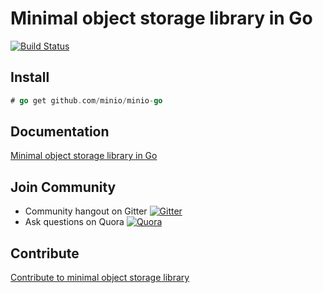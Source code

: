 # Minimal object storage library in Go

[![Build Status](https://travis-ci.org/minio/minio-go.svg)](https://travis-ci.org/minio/minio-go)

## Install

```go
# go get github.com/minio/minio-go
```

## Documentation

[Minimal object storage library in Go](http://godoc.org/github.com/minio/minio-go)

## Join Community
* Community hangout on Gitter    [![Gitter](https://badges.gitter.im/Join%20Chat.svg)](https://gitter.im/minio/minio?utm_source=badge&utm_medium=badge&utm_campaign=pr-badge&utm_content=badge)
* Ask questions on Quora  [![Quora](http://upload.wikimedia.org/wikipedia/commons/thumb/5/57/Quora_logo.svg/55px-Quora_logo.svg.png)](http://www.quora.com/Minio)

## Contribute

[Contribute to minimal object storage library](./CONTRIBUTING.md)
